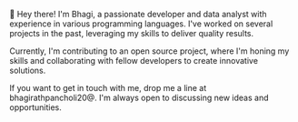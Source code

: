 👋 Hey there! I'm Bhagi, a passionate developer and data analyst with experience in various programming languages. I've worked on several projects in the past, leveraging my skills to deliver quality results.

Currently, I'm contributing to an open source project, where I'm honing my skills and collaborating with fellow developers to create innovative solutions.

If you want to get in touch with me, drop me a line at bhagirathpancholi20@. I'm always open to discussing new ideas and opportunities.



<!---

- 👀 Looking for Job in Data Field. 
- 🌱 I’m currently learning Model Development, Data Analytics.

bhagirath20/bhagirath20 is a ✨ special ✨ repository because its `README.md` (this file) appears on your GitHub profile.
You can click the Preview link to take a look at your changes.
--->

